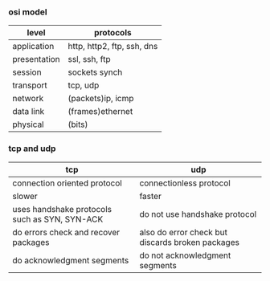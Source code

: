 ### osi model

| level        | protocols                  |
|--------------|----------------------------|
| application  | http, http2, ftp, ssh, dns |
| presentation | ssl, ssh, ftp              |
| session      | sockets synch              |
| transport    | tcp, udp                   |
| network      | (packets)ip, icmp          |
| data link    | (frames)ethernet           |
| physical     | (bits)                     |

### tcp and udp
| tcp                                            | udp                                               |
|------------------------------------------------|---------------------------------------------------|
| connection oriented protocol                   | connectionless protocol                           |
| slower                                         | faster                                            |
| uses handshake protocols such as SYN, SYN-ACK  | do not use handshake protocol                     |
| do errors check and recover packages           | also do error check but discards broken packages  |
| do acknowledgment segments                     | do not acknowledgment segments                    |

